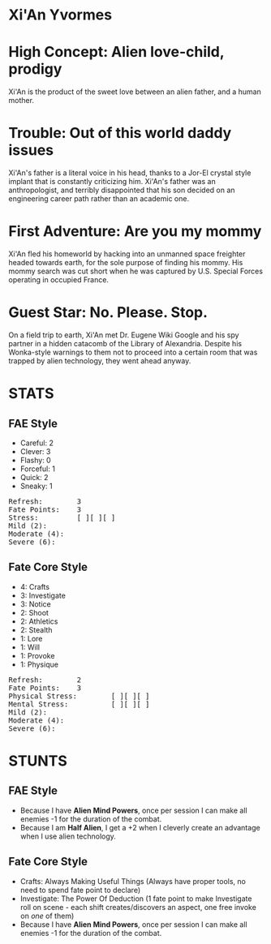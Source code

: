 # Xi'An Yvormes

# High Concept: Alien love-child, prodigy

Xi'An is the product of the sweet love between an alien father, and a human mother.

# Trouble: Out of this world daddy issues

Xi'An's father is a literal voice in his head, thanks to a Jor-El crystal style implant that is constantly criticizing him.  Xi'An's father was an anthropologist, and terribly disappointed that his son decided on an engineering career path rather than an academic one.

# First Adventure: Are you my mommy

Xi'An fled his homeworld by hacking into an unmanned space freighter headed towards earth, for the sole purpose of finding his mommy.  His mommy search was cut short when he was captured by U.S. Special Forces operating in occupied France.

# Guest Star: No.  Please.  Stop.

On a field trip to earth, Xi'An met Dr. Eugene Wiki Google and his spy partner in a hidden catacomb of the Library of Alexandria.  Despite his Wonka-style warnings to them not to proceed into a certain room that was trapped by alien technology, they went ahead anyway.

# STATS

## FAE Style

* Careful: 	2
* Clever:  	3
* Flashy:  	0
* Forceful: 1
* Quick: 	2
* Sneaky: 	1

<pre>
Refresh: 		3
Fate Points: 	3
Stress: 		[ ][ ][ ]
Mild (2): 
Moderate (4):
Severe (6):
</pre>

## Fate Core Style

* 4: Crafts
* 3: Investigate
* 3: Notice
* 2: Shoot
* 2: Athletics
* 2: Stealth
* 1: Lore
* 1: Will
* 1: Provoke
* 1: Physique

<pre>
Refresh: 		2
Fate Points: 	3
Physical Stress: 		[ ][ ][ ]
Mental Stress: 			[ ][ ][ ]
Mild (2): 
Moderate (4):
Severe (6):
</pre>

# STUNTS

## FAE Style

* Because I have **Alien Mind Powers**, once per session I can make all enemies -1 for the duration of the combat.
* Because I am **Half Alien**, I get a +2 when I cleverly create an advantage when I use alien technology.

## Fate Core Style

* Crafts: Always Making Useful Things (Always have proper tools, no need to spend fate point to declare)
* Investigate: The Power Of Deduction (1 fate point to make Investigate roll on scene - each shift creates/discovers an aspect, one free invoke on *one* of them)
* Because I have **Alien Mind Powers**, once per session I can make all enemies -1 for the duration of the combat.